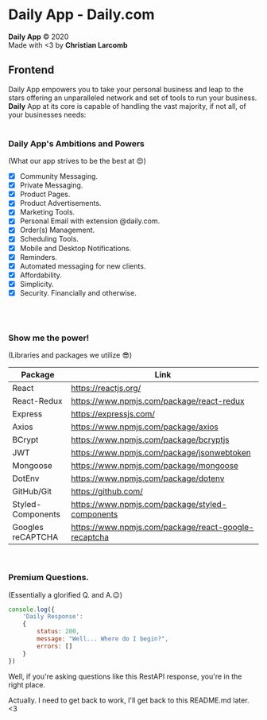 # Daily App - Daily.com

**Daily App** © 2020<br/>
Made with <3 by **Christian Larcomb**

## Frontend
Daily App empowers you to take your personal business and leap to the stars offering an unparalleled network and set of tools 
to run your business. **Daily** App at its core is capable of handling the vast majority, if not all, of your businesses needs:
<br/><br/>

### Daily App's Ambitions and Powers
(What our app strives to be the best at 😍)

- [x] Community Messaging.
- [x] Private Messaging.
- [x] Product Pages.
- [x] Product Advertisements.
- [x] Marketing Tools.
- [x] Personal Email with extension @daily.com.
- [x] Order(s) Management.
- [x] Scheduling Tools.
- [x] Mobile and Desktop Notifications.
- [x] Reminders.
- [x] Automated messaging for new clients.
- [x] Affordability.
- [x] Simplicity.
- [x] Security. Financially and otherwise.

<br/>
<br/>

### Show me the power! 
(Libraries and packages we utilize 😎)

| Package| Link |
| --- | --- |
| React  | https://reactjs.org/ |
| React-Redux  | https://www.npmjs.com/package/react-redux |
| Express  | https://expressjs.com/ |
| Axios  | https://www.npmjs.com/package/axios |
| BCrypt  | https://www.npmjs.com/package/bcryptjs |
| JWT  | https://www.npmjs.com/package/jsonwebtoken |
| Mongoose  | https://www.npmjs.com/package/mongoose |
| DotEnv  | https://www.npmjs.com/package/dotenv |
| GitHub/Git  | https://github.com/ |
| Styled-Components  | https://www.npmjs.com/package/styled-components |
| Googles reCAPTCHA  | https://www.npmjs.com/package/react-google-recaptcha |

<br/>

### Premium Questions. 
(Essentially a glorified Q. and A.😉)
```js
console.log({
    'Daily Response': 
    {
        status: 200,
        message: "Well... Where do I begin?",
        errors: []
    }    
})
```
Well, if you're asking questions like this RestAPI response, you're in the right place. 

Actually. I need to get back to work, I'll get back to this README.md later. <3